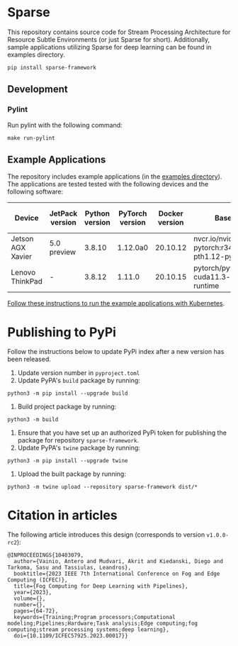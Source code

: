 # Sparse

This repository contains source code for Stream Processing Architecture for Resource Subtle Environments (or just
Sparse for short). Additionally, sample applications utilizing Sparse for deep learning can be found in examples
directory.

```
pip install sparse-framework
```

## Development

### Pylint

Run pylint with the following command:

```
make run-pylint
```

## Example Applications

The repository includes example applications (in the [examples directory](https://github.com/AnteronGitHub/sparse/blob/master/examples)). The applications are tested
tested with the following devices and the following software:

| Device            | JetPack version | Python version | PyTorch version | Docker version | Base image                                     | Docker tag suffix |
| ----------------- | --------------- | -------------- | --------------- | -------------- | ---------------------------------------------- | ------------------ |
| Jetson AGX Xavier | 5.0 preview     | 3.8.10         | 1.12.0a0        | 20.10.12       | nvcr.io/nvidia/l4t-pytorch:r34.1.0-pth1.12-py3 | jp50               |
| Lenovo ThinkPad   | -               | 3.8.12         | 1.11.0          | 20.10.15       | pytorch/pytorch:1.11.0-cuda11.3-cudnn8-runtime | amd64              |

[Follow these instructions to run the example applications with Kubernetes](https://github.com/AnteronGitHub/sparse/blob/master/k8s).

# Publishing to PyPi

Follow the instructions below to update PyPi index after a new version has been released.

1. Update version number in `pyproject.toml`
1. Update PyPA's `build` package by running:
```
python3 -m pip install --upgrade build
```
1. Build project package by running:
```
python3 -m build
```
1. Ensure that you have set up an authorized PyPi token for publishing the package for repository `sparse-framework`.
1. Update PyPA's `twine` package by running:
```
python3 -m pip install --upgrade twine
```
1. Upload the built package by running:
```
python3 -m twine upload --repository sparse-framework dist/*
```

# Citation in articles

The following article introduces this design (corresponds to version `v1.0.0-rc2`):
```
@INPROCEEDINGS{10403079,
  author={Vainio, Antero and Mudvari, Akrit and Kiedanski, Diego and Tarkoma, Sasu and Tassiulas, Leandros},
  booktitle={2023 IEEE 7th International Conference on Fog and Edge Computing (ICFEC)},
  title={Fog Computing for Deep Learning with Pipelines},
  year={2023},
  volume={},
  number={},
  pages={64-72},
  keywords={Training;Program processors;Computational modeling;Pipelines;Hardware;Task analysis;Edge computing;fog computing;stream processing systems;deep learning},
  doi={10.1109/ICFEC57925.2023.00017}}
```

